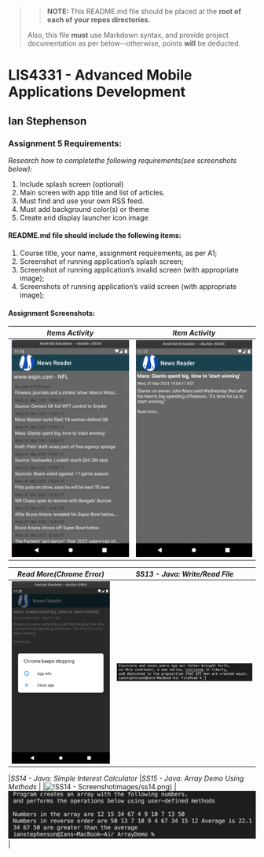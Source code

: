 >> **NOTE:** This README.md file should be placed at the **root of each of your repos directories.**
>
>Also, this file **must** use Markdown syntax, and provide project documentation as per below--otherwise, points **will** be deducted.
>

# LIS4331 - Advanced Mobile Applications Development

## Ian Stephenson

### Assignment 5 Requirements:

*Research how to completethe following requirements(see screenshots below):*

1. Include splash screen (optional)
2. Main screen with app title and list of articles.
3. Must find and use your own RSS feed.
5. Must add background color(s) or theme
6. Create and display launcher icon image

#### README.md file should include the following items:

1. Course title, your name, assignment requirements, as per A1;
2. Screenshot of running application’s splash screen;
3. Screenshot of running application’s invalid screen (with appropriate image);
4. Screenshots of running application’s valid screen (with appropriate image);

#### Assignment Screenshots:

|*Items Activity*                                   |*Item Activity*                                    |
|:-------------------------------------------------:|:-------------------------------------------------:|
|![AMPPS Installation Screenshot](images/items.png) |![JDK Installation Screenshot](images/item.png)    |

| *Read More(Chrome Error)*                         | *SS13 - Java: Write/Read File*                    |
|:-------------------------------------------------:|:-------------------------------------------------:|
|![AMPPS Installation Schot](images/error.png)      |![JDK Installation Screenshot](images/ss13.png)    |

|*SS14 - Java: Simple Interest Calculator*          |*SS15 - Java: Array Demo Using Methods*            |
|![!SS14 - Screenshot]()images/ss14.png)            | ![SS15 - Screenshot](images/ss15.png)             |

